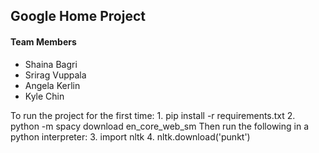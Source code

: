 ## Google Home Project
#### Team Members
- Shaina Bagri
- Srirag Vuppala
- Angela Kerlin
- Kyle Chin

To run the project for the first time:
    1. pip install -r requirements.txt
    2. python -m spacy download en_core_web_sm
Then run the following in a python interpreter:
    3. import nltk
    4. nltk.download('punkt')
